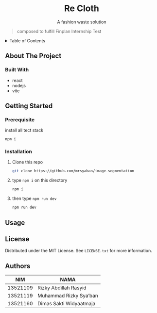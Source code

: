 <div align="center">
  <h1 align="center">Re Cloth</h1>

  <p align="center">
    A fashion waste solution
    <br />
  </p>
</div>

> composed to fulfill Finplan Internship Test


<details>
  <summary>Table of Contents</summary>
  <ol>
    <li>
      <a href="#about-the-project">About The Project</a>
      <ul>
        <li><a href="#built-with">Built With</a></li>
      </ul>
    </li>
    <li>
      <a href="#getting-started">Getting Started</a>
      <ul>
        <li><a href="#prerequisites">Prerequisites</a></li>
        <li><a href="#installation">Installation</a></li>
      </ul>
    </li>
    <li><a href="#usage">Usage</a></li>
    <li><a href="#license">License</a></li>
    <li><a href="#contact">Contact</a></li>
    <li><a href="#acknowledgments">Acknowledgments</a></li>
  </ol>
</details>


## About The Project



### Built With
  - react
  - nodejs
  - vite
  
## Getting Started

### Prerequisite
install all tect stack 

  ```sh
  npm i
  ```

### Installation
1. Clone this repo
   ```sh
   git clone https://github.com/mrsyaban/image-segmentation
   ```
2. type `npm i` on this directory 
    ```sh
   npm i
   ```
3. then type `npm run dev` 
    ```sh
   npm run dev
   ```

## Usage


## License

Distributed under the MIT License. See `LICENSE.txt` for more information.


## Authors

| NIM      | NAMA                        |
|----------|-----------------------------|
| 13521109 | Rizky Abdillah Rasyid       |
| 13521119 | Muhammad Rizky Sya’ban      |
| 13521160 | Dimas Sakti Widyaatmaja     |
